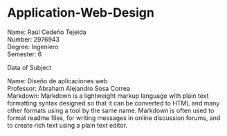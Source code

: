 # Application-Web-Design
 Name: Raúl Cedeño Tejeida  
 Number: 2976943    
 Degree: Ingeniero  
 Semester: 6    

 Data of Subject    

 Name: Diseño de aplicaciones web   
 Professor: Abraham Alejandro Sosa Correa   
 Markdown: Markdown is a lightweight markup language with plain text formatting syntax designed so that it can be converted to HTML and many other formats using a tool by the same name. Markdown is often used to format readme files, for writing messages in online discussion forums, and to create rich text using a plain text editor.
